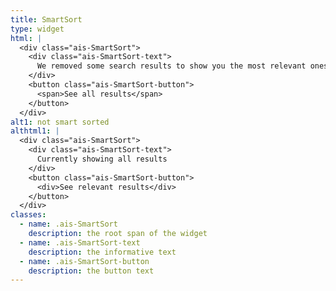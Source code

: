 ```yaml
---
title: SmartSort
type: widget
html: |
  <div class="ais-SmartSort">
    <div class="ais-SmartSort-text">
      We removed some search results to show you the most relevant ones
    </div>
    <button class="ais-SmartSort-button">
      <span>See all results</span>
    </button>
  </div>
alt1: not smart sorted
althtml1: |
  <div class="ais-SmartSort">
    <div class="ais-SmartSort-text">
      Currently showing all results
    </div>
    <button class="ais-SmartSort-button">
      <div>See relevant results</div>
    </button>
  </div>
classes:
  - name: .ais-SmartSort
    description: the root span of the widget
  - name: .ais-SmartSort-text
    description: the informative text
  - name: .ais-SmartSort-button
    description: the button text
---
```

